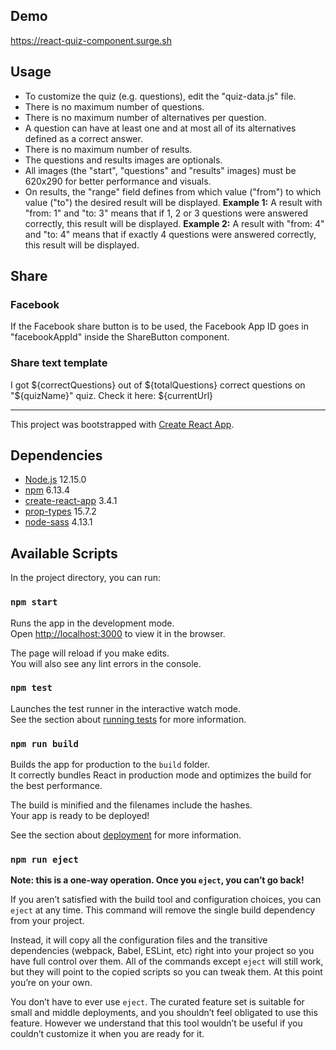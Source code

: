 ## Demo
https://react-quiz-component.surge.sh

## Usage
- To customize the quiz (e.g. questions), edit the "quiz-data.js" file.
- There is no maximum number of questions.
- There is no maximum number of alternatives per question.
- A question can have at least one and at most all of its alternatives defined as a correct answer.
- There is no maximum number of results.
- The questions and results images are optionals.
- All images (the "start", "questions" and "results" images) must be 620x290 for better performance and visuals.
- On results, the "range" field defines from which value ("from") to which value ("to") the desired result will be displayed.
**Example 1:** A result with "from: 1" and "to: 3" means that if 1, 2 or 3 questions were answered correctly, this result will be displayed.
**Example 2:** A result with "from: 4" and "to: 4" means that if exactly 4 questions were answered correctly, this result will be displayed.

## Share
### Facebook
If the Facebook share button is to be used, the Facebook App ID goes in "facebookAppId" inside the ShareButton component.

### Share text template
I got ${correctQuestions} out of ${totalQuestions} correct questions on "${quizName}" quiz. Check it here: ${currentUrl}

---

This project was bootstrapped with [Create React App](https://github.com/facebook/create-react-app).

## Dependencies
- [Node.js](https://nodejs.org/en) 12.15.0
- [npm](https://www.npmjs.com/get-npm) 6.13.4
- [create-react-app](https://create-react-app.dev) 3.4.1
- [prop-types](https://www.npmjs.com/package/prop-types) 15.7.2
- [node-sass](https://www.npmjs.com/package/node-sass) 4.13.1


## Available Scripts
In the project directory, you can run:

### `npm start`

Runs the app in the development mode.<br />
Open [http://localhost:3000](http://localhost:3000) to view it in the browser.

The page will reload if you make edits.<br />
You will also see any lint errors in the console.

### `npm test`

Launches the test runner in the interactive watch mode.<br />
See the section about [running tests](https://facebook.github.io/create-react-app/docs/running-tests) for more information.

### `npm run build`

Builds the app for production to the `build` folder.<br />
It correctly bundles React in production mode and optimizes the build for the best performance.

The build is minified and the filenames include the hashes.<br />
Your app is ready to be deployed!

See the section about [deployment](https://facebook.github.io/create-react-app/docs/deployment) for more information.

### `npm run eject`

**Note: this is a one-way operation. Once you `eject`, you can’t go back!**

If you aren’t satisfied with the build tool and configuration choices, you can `eject` at any time. This command will remove the single build dependency from your project.

Instead, it will copy all the configuration files and the transitive dependencies (webpack, Babel, ESLint, etc) right into your project so you have full control over them. All of the commands except `eject` will still work, but they will point to the copied scripts so you can tweak them. At this point you’re on your own.

You don’t have to ever use `eject`. The curated feature set is suitable for small and middle deployments, and you shouldn’t feel obligated to use this feature. However we understand that this tool wouldn’t be useful if you couldn’t customize it when you are ready for it.
